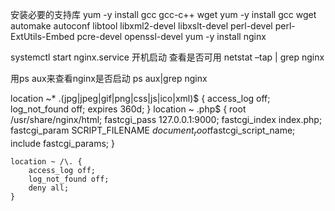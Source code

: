 安装必要的支持库
yum -y install gcc gcc-c++ wget
yum -y install gcc wget automake autoconf libtool libxml2-devel libxslt-devel perl-devel perl-ExtUtils-Embed pcre-devel openssl-devel
yum -y install nginx

systemctl start nginx.service  开机启动
查看是否可用 netstat –tap | grep nginx 

用ps aux来查看nginx是否启动
ps aux|grep nginx

location ~* \.(jpg|jpeg|gif|png|css|js|ico|xml)$ {
    access_log        off;
    log_not_found     off;
    expires           360d;
}
location ~ \.php$ {
        root           /usr/share/nginx/html;
        fastcgi_pass   127.0.0.1:9000;
        fastcgi_index  index.php;
        fastcgi_param  SCRIPT_FILENAME $document_root$fastcgi_script_name;
        include        fastcgi_params;
    }

    location ~ /\. {
        access_log off;
        log_not_found off;
        deny all;
    }